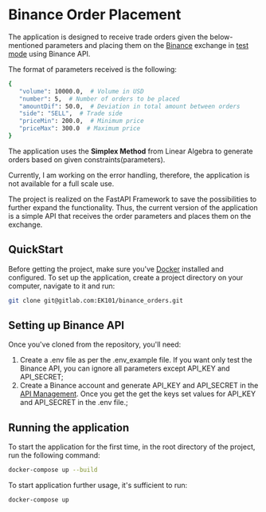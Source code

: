 # Binance Order Placement

The application is designed to receive trade orders given the below-mentioned parameters
and placing them on the [Binance](https://www.binance.com/en) exchange in [test mode](https://testnet.binancefuture.com/en/futures/BTCUSDT)
using Binance API.

The format of parameters received is the following:

```bash
{
   "volume": 10000.0,  # Volume in USD
   "number": 5,  # Number of orders to be placed
   "amountDif": 50.0,  # Deviation in total amount between orders
   "side": "SELL",  # Trade side
   "priceMin": 200.0,  # Minimum price
   "priceMax": 300.0  # Maximum price
}
```

The application uses the **Simplex Method** from Linear Algebra to generate orders based on given constraints(parameters).

Currently, I am working on the error handling, therefore, the application is not available for a full scale use.

The project is realized on the FastAPI Framework to save the possibilities to further expand the functionality.
Thus, the current version of the application is a simple API that receives the order parameters and places them on the exchange.

## QuickStart

Before getting the project, make sure you've [Docker](https://docs.docker.com/engine/install/) installed and configured.
To set up the application, create a project directory on your computer, navigate to it and run:

```bash
git clone git@gitlab.com:EK101/binance_orders.git
```

## Setting up Binance API

Once you've cloned from the repository, you'll need:

1) Create a .env file as per the .env_example file. If you want only test the Binance API, you can
ignore all parameters except API_KEY and API_SECRET;
2) Create a Binance account and generate API_KEY and API_SECRET in the [API Management](https://www.binance.com/en/support/faq/how-to-test-my-functions-on-binance-testnet-ab78f9a1b8824cf0a106b4229c76496d).
Once you get the get the keys set values for API_KEY and API_SECRET in the .env file.;

## Running the application

To start the application for the first time, in the root directory of the project, run the following command:

```bash
docker-compose up --build
```

To start application further usage, it's sufficient to run:

```bash
docker-compose up
```